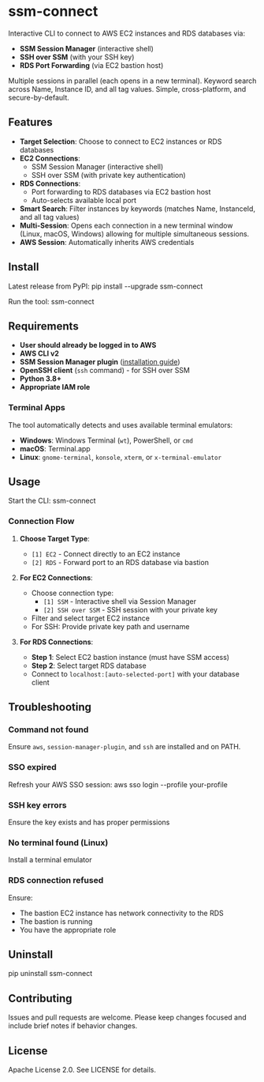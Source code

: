 # ssm-connect

Interactive CLI to connect to AWS EC2 instances and RDS databases via:

- **SSM Session Manager** (interactive shell)
- **SSH over SSM** (with your SSH key)
- **RDS Port Forwarding** (via EC2 bastion host)

Multiple sessions in parallel (each opens in a new terminal). Keyword search across Name, Instance ID, and all tag values. Simple, cross-platform, and secure-by-default.

## Features

- **Target Selection**: Choose to connect to EC2 instances or RDS databases
- **EC2 Connections**:
  - SSM Session Manager (interactive shell)
  - SSH over SSM (with private key authentication)
- **RDS Connections**:
  - Port forwarding to RDS databases via EC2 bastion host
  - Auto-selects available local port
- **Smart Search**: Filter instances by keywords (matches Name, InstanceId, and all tag values)
- **Multi-Session**: Opens each connection in a new terminal window (Linux, macOS, Windows) allowing for multiple simultaneous sessions.
- **AWS Session**: Automatically inherits AWS credentials

## Install

Latest release from PyPI: pip install --upgrade ssm-connect

Run the tool: ssm-connect


## Requirements

- **User should already be logged in to AWS**
- **AWS CLI v2**
- **SSM Session Manager plugin** ([installation guide](https://docs.aws.amazon.com/systems-manager/latest/userguide/session-manager-working-with-install-plugin.html))
- **OpenSSH client** (`ssh` command) - for SSH over SSM
- **Python 3.8+**
- **Appropriate IAM role**


### Terminal Apps

The tool automatically detects and uses available terminal emulators:

- **Windows**: Windows Terminal (`wt`), PowerShell, or `cmd`
- **macOS**: Terminal.app
- **Linux**: `gnome-terminal`, `konsole`, `xterm`, or `x-terminal-emulator`


## Usage

Start the CLI: ssm-connect


### Connection Flow

1. **Choose Target Type**:
   - `[1] EC2` - Connect directly to an EC2 instance
   - `[2] RDS` - Forward port to an RDS database via bastion

2. **For EC2 Connections**:
   - Choose connection type:
     - `[1] SSM` - Interactive shell via Session Manager
     - `[2] SSH over SSM` - SSH session with your private key
   - Filter and select target EC2 instance
   - For SSH: Provide private key path and username

3. **For RDS Connections**:
   - **Step 1**: Select EC2 bastion instance (must have SSM access)
   - **Step 2**: Select target RDS database
   - Connect to `localhost:[auto-selected-port]` with your database client


## Troubleshooting

### Command not found
Ensure `aws`, `session-manager-plugin`, and `ssh` are installed and on PATH.

### SSO expired
Refresh your AWS SSO session: aws sso login --profile your-profile

### SSH key errors
Ensure the key exists and has proper permissions

### No terminal found (Linux)
Install a terminal emulator

### RDS connection refused
Ensure:
- The bastion EC2 instance has network connectivity to the RDS
- The bastion is running
- You have the appropriate role


## Uninstall
pip uninstall ssm-connect


## Contributing

Issues and pull requests are welcome. Please keep changes focused and include brief notes if behavior changes.


## License

Apache License 2.0. See LICENSE for details.